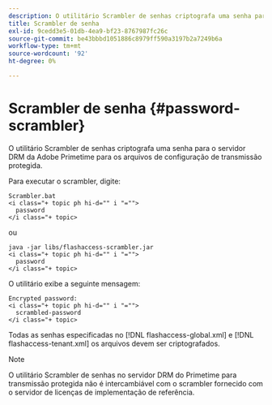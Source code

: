 ```yaml
---
description: O utilitário Scrambler de senhas criptografa uma senha para o servidor DRM da Adobe Primetime para os arquivos de configuração de transmissão protegida.
title: Scrambler de senha
exl-id: 9cedd3e5-01db-4ea9-bf23-8767987fc26c
source-git-commit: be43bbbd1051886c8979ff590a3197b2a7249b6a
workflow-type: tm+mt
source-wordcount: '92'
ht-degree: 0%

---
```


# Scrambler de senha {#password-scrambler}

O utilitário Scrambler de senhas criptografa uma senha para o servidor DRM da Adobe Primetime para os arquivos de configuração de transmissão protegida.

Para executar o scrambler, digite:

```
Scrambler.bat  
<i class="+ topic ph hi-d="" i "="">
  password 
</i class="+ topic>
```

ou

```
java -jar libs/flashaccess-scrambler.jar  
<i class="+ topic ph hi-d="" i "="">
  password  
</i class="+ topic>
```

O utilitário exibe a seguinte mensagem:

```
Encrypted password:  
<i class="+ topic ph hi-d="" i "="">
  scrambled-password 
</i class="+ topic>
```

Todas as senhas especificadas no [!DNL flashaccess-global.xml] e [!DNL flashaccess-tenant.xml] os arquivos devem ser criptografados.

>[!NOTE]
>
>O utilitário Scrambler de senhas no servidor DRM do Primetime para transmissão protegida não é intercambiável com o scrambler fornecido com o servidor de licenças de implementação de referência.
